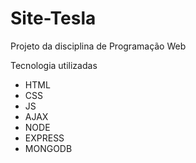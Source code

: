 # Site-Tesla
Projeto da disciplina de Programação Web

Tecnologia utilizadas
- HTML
- CSS
- JS
- AJAX
- NODE
- EXPRESS
- MONGODB

